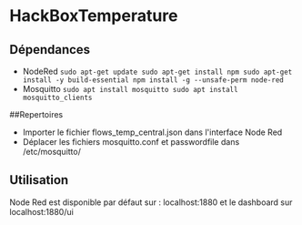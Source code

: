 # HackBoxTemperature

## Dépendances
- NodeRed
`sudo apt-get update
sudo apt-get install npm
sudo apt-get install -y build-essential
npm install -g --unsafe-perm node-red
`
- Mosquitto
`sudo apt install mosquitto
sudo apt install mosquitto_clients`

##Repertoires
- Importer le fichier flows_temp_central.json dans l'interface Node Red
- Déplacer les fichiers mosquitto.conf et passwordfile dans /etc/mosquitto/

## Utilisation
Node Red est disponible par défaut sur : localhost:1880 et le dashboard sur localhost:1880/ui
